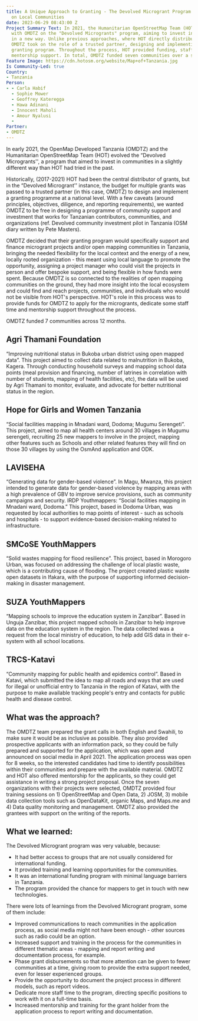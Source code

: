 ```yaml
---
title: A Unique Approach to Granting - The Devolved Microgrant Program and its Impact
  on Local Communities
date: 2023-06-29 08:43:00 Z
Project Summary Text: In 2021, the Humanitarian OpenStreetMap Team (HOT) collaborated
  with OMDTZ on the "Devolved Microgrants" program, aiming to invest in communities
  in a new way. Unlike previous approaches, where HOT directly distributed grants,
  OMDTZ took on the role of a trusted partner, designing and implementing a national-level
  granting program. Throughout the process, HOT provided funding, staff time, and
  mentorship support. In total, OMDTZ funded seven communities over a span of 12 months.
Feature Image: https://cdn.hotosm.org/website/Map+of+Tanzania.jpg
Is Community-Led: true
Country:
- Tanzania
Person:
- - Carla Habif
  - Sophie Mower
  - Geoffrey Kateregga
  - Hawa Adinani
  - Innocent Maholi
  - Amour Nyalusi
  - 
Partner:
- OMDTZ
---
```


In early 2021, the OpenMap Developed Tanzania (OMDTZ) and the Humanitarian OpenStreetMap Team (HOT) evolved the “Devolved Microgrants'', a program that aimed to invest in communities in a slightly different way than HOT had tried in the past.

Historically, (2017-2021) HOT had been the central distributor of grants, but in the “Devolved Microgrant'' instance, the budget for multiple grants was passed to a trusted partner (in this case, OMDTZ) to design and implement a granting programme at a national level. With a few caveats (around principles, objectives, diligence, and reporting requirements), we wanted OMDTZ to be free in designing a programme of community support and investment that works for Tanzanian contributors, communities, and organizations (ref. Devolved community investment pilot in Tanzania (OSM diary written by Pete Masters). 

OMDTZ decided that their granting program would specifically support and finance microgrant projects and/or open mapping communities in Tanzania, bringing the needed flexibility for the local context and the energy of a new, locally rooted organization - this meant using local language to promote the opportunity, assigning a project manager who could visit the projects in person and offer bespoke support, and being flexible in how funds were spent. Because OMDTZ is so connected to the realities of open mapping communities on the ground, they had more insight into the local ecosystem and could find and reach projects, communities, and individuals who would not be visible from HOT's perspective. HOT's role in this process was to provide funds for OMDTZ to apply for the microgrants, dedicate some staff time and mentorship support throughout the process. 

OMDTZ funded 7 communities across 12  months. 
 
## Agri Thamani Foundation 

“Improving nutritional status in Bukoba urban district using open mapped data”. This project aimed to collect data related to malnutrition in Bukoba, Kagera. Through conducting household surveys and mapping school data points (meal provision and financing, number of latrines in correlation with number of students, mapping of health facilities, etc), the data will be used by Agri Thamani to monitor, evaluate, and advocate for better nutritional status in the region. 

## Hope for Girls and Women Tanzania

“Social facilities mapping in Mnadani ward, Dodoma; Mugumu Serengeti”. This project, aimed to map all health centers around 30 villages in Mugumu serengeti, recruiting 25 new mappers to involve in the project, mapping other features such as Schools and other related features they will find on those 30 villages by using the OsmAnd application and ODK.

## LAVISEHA

“Generating data for gender-based violence”. In Magu, Mwanza, this project intended to generate data for gender-based violence by mapping areas with a high prevalence of GBV to improve service provisions, such as community campaigns and security. 
IRDP Youthmappers: “Social facilities mapping in Mnadani ward, Dodoma.” This project, based in Dodoma Urban, was requested by local authorities to map points of interest - such as schools and hospitals - to support evidence-based decision-making related to infrastructure. 

## SMCoSE YouthMappers

“Solid wastes mapping for flood resilience”. This project, based in Morogoro Urban, was focused on addressing the challenge of local plastic waste, which is a contributing cause of flooding. The project created plastic waste open datasets in Ifakara, with the purpose of supporting informed decision-making in disaster management. 

## SUZA YouthMappers

“Mapping schools to improve the education system in Zanzibar”. Based in Unguja Zanzibar, this project mapped schools in Zanzibar to help improve data on the education system in the region. The data collected was a request from the local ministry of education,  to help add GIS data in their e-system with all school locations.

## TRCS-Katavi

“Community mapping for public health and epidemics control”. Based in Katavi, which submitted the idea to map all roads and ways that are used for illegal or unofficial entry to Tanzania in the region of Katavi, with the purpose to make available tracking people's entry and contacts for public health and disease control. 

## What was the approach?

The OMDTZ team prepared the grant calls in both English and Swahili, to make sure it would be as inclusive as possible. They also provided prospective applicants with an information pack, so they could be fully prepared and supported for the application, which was open and announced on social media in April 2021. The application process was open for 8 weeks, so the interested candidates had time to identify possibilities within their communities and prepare with the available material. OMDTZ and HOT also offered mentorship for the applicants, so they could get assistance in writing a strong project proposal. Once the seven organizations with their projects were selected, OMDTZ provided four training sessions on 1) OpenStreetMap and Open Data, 2) JOSM, 3) mobile data collection tools such as OpenDataKit, organic Maps, and Maps.me and 4) Data quality monitoring and management. OMDTZ also provided the grantees with support on the writing of the reports. 

## What we learned: 

The Devolved Microgrant program was very valuable, because: 
* It had better access to groups that are not usually considered for international funding.
* It provided training and learning opportunities for the communities. 
* It was an international funding program with minimal language barriers in Tanzania. 
* The program provided the chance for mappers to get in touch with new technologies.

There were lots of learnings from the Devolved Microgrant program, some of them include: 
* Improved communications to reach communities in the application process, as social media might not have been enough - other sources such as radio could be an option. 
* Increased support and training in the process for the communities in different thematic areas - mapping and report writing and documentation process, for example. 
* Phase grant disbursements so that more attention can be given to fewer communities at a time, giving room to provide the extra support needed, even for lesser experienced groups.
* Provide the opportunity to document the project process in different models, such as report videos. 
* Dedicate more staff time to the program, directing specific positions to work with it on a full-time basis. 
* Increased mentorship and training for the grant holder from the application process to report writing and documentation. 
